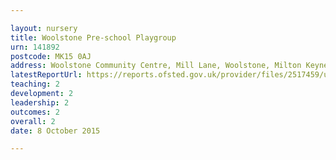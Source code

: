 ```yaml
---

layout: nursery
title: Woolstone Pre-school Playgroup
urn: 141892
postcode: MK15 0AJ
address: Woolstone Community Centre, Mill Lane, Woolstone, Milton Keynes, Buckinghamshire, MK15 0AJ
latestReportUrl: https://reports.ofsted.gov.uk/provider/files/2517459/urn/141892.pdf
teaching: 2
development: 2
leadership: 2
outcomes: 2
overall: 2
date: 8 October 2015

---
```


